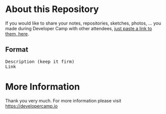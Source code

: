 # About this Repository

If you would like to share your notes, repositories, sketches, photos, ... you made during Developer Camp
with other attendees, <a href="https://github.com/developercamp/devcamp16/blob/master/Edit%20here%20-%20links%20to%20share.txt">just paste a link to them, here</a>.


## Format

<pre>Description (keep it firm)
Link</pre>

# More Information

Thank you very much. For more information please visit https://developercamp.io

